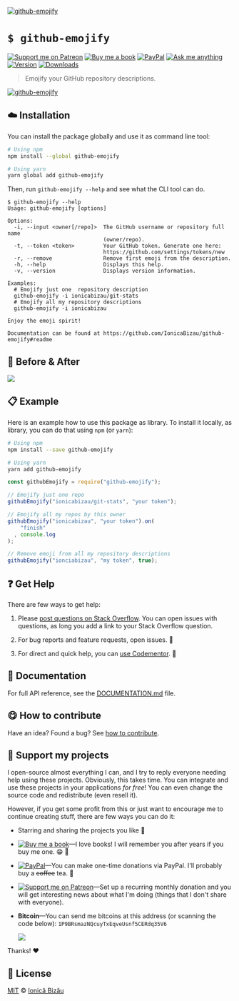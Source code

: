 <!-- Please do not edit this file. Edit the `blah` field in the `package.json` instead. If in doubt, open an issue. -->


[![github-emojify](http://i.imgur.com/CIeDHAi.png)](#)

# `$ github-emojify`

 [![Support me on Patreon][badge_patreon]][patreon] [![Buy me a book][badge_amazon]][amazon] [![PayPal][badge_paypal_donate]][paypal-donations] [![Ask me anything](https://img.shields.io/badge/ask%20me-anything-1abc9c.svg)](https://github.com/IonicaBizau/ama) [![Version](https://img.shields.io/npm/v/github-emojify.svg)](https://www.npmjs.com/package/github-emojify) [![Downloads](https://img.shields.io/npm/dt/github-emojify.svg)](https://www.npmjs.com/package/github-emojify)

> Emojify your GitHub repository descriptions.

[![github-emojify](http://i.imgur.com/sLiyIOK.png)](#)

## :cloud: Installation

You can install the package globally and use it as command line tool:


```sh
# Using npm
npm install --global github-emojify

# Using yarn
yarn global add github-emojify
```


Then, run `github-emojify --help` and see what the CLI tool can do.


```
$ github-emojify --help
Usage: github-emojify [options]

Options:
  -i, --input <owner[/repo]>  The GitHub username or repository full name
                              (owner/repo).
  -t, --token <token>         Your GitHub token. Generate one here:
                              https://github.com/settings/tokens/new
  -r, --remove                Remove first emoji from the description.
  -h, --help                  Displays this help.
  -v, --version               Displays version information.

Examples:
  # Emojify just one  repository description
  github-emojify -i ionicabizau/git-stats
  # Emojify all my repository descriptions
  github-emojify -i ionicabizau

Enjoy the emoji spirit!

Documentation can be found at https://github.com/IonicaBizau/github-emojify#readme
```

## :crystal_ball: Before & After

![](http://i.imgur.com/hZVAP6y.png)


## :clipboard: Example


Here is an example how to use this package as library. To install it locally, as library, you can do that using `npm` (or `yarn`):

```sh
# Using npm
npm install --save github-emojify

# Using yarn
yarn add github-emojify
```



```js
const githubEmojify = require("github-emojify");

// Emojify just one repo
githubEmojify("ionicabizau/git-stats", "your token");

// Emojify all my repos by this owner
githubEmojify("ionicabizau", "your token").on(
    "finish"
  , console.log
);

// Remove emoji from all my repository descriptions
githubEmojify("ionciabizau", "my token", true);
```



## :question: Get Help

There are few ways to get help:

 1. Please [post questions on Stack Overflow](https://stackoverflow.com/questions/ask). You can open issues with questions, as long you add a link to your Stack Overflow question.
 2. For bug reports and feature requests, open issues. :bug:

 3. For direct and quick help, you can [use Codementor](https://www.codementor.io/johnnyb). :rocket:



## :memo: Documentation

For full API reference, see the [DOCUMENTATION.md][docs] file.

## :yum: How to contribute
Have an idea? Found a bug? See [how to contribute][contributing].


## :sparkling_heart: Support my projects

I open-source almost everything I can, and I try to reply everyone needing help using these projects. Obviously,
this takes time. You can integrate and use these projects in your applications *for free*! You can even change the source code and redistribute (even resell it).

However, if you get some profit from this or just want to encourage me to continue creating stuff, there are few ways you can do it:

 - Starring and sharing the projects you like :rocket:
 - [![Buy me a book][badge_amazon]][amazon]—I love books! I will remember you after years if you buy me one. :grin: :book:
 - [![PayPal][badge_paypal]][paypal-donations]—You can make one-time donations via PayPal. I'll probably buy a ~~coffee~~ tea. :tea:
 - [![Support me on Patreon][badge_patreon]][patreon]—Set up a recurring monthly donation and you will get interesting news about what I'm doing (things that I don't share with everyone).
 - **Bitcoin**—You can send me bitcoins at this address (or scanning the code below): `1P9BRsmazNQcuyTxEqveUsnf5CERdq35V6`

    ![](https://i.imgur.com/z6OQI95.png)

Thanks! :heart:



## :scroll: License

[MIT][license] © [Ionică Bizău][website]

[badge_patreon]: http://ionicabizau.github.io/badges/patreon.svg
[badge_amazon]: http://ionicabizau.github.io/badges/amazon.svg
[badge_paypal]: http://ionicabizau.github.io/badges/paypal.svg
[badge_paypal_donate]: http://ionicabizau.github.io/badges/paypal_donate.svg
[patreon]: https://www.patreon.com/ionicabizau
[amazon]: http://amzn.eu/hRo9sIZ
[paypal-donations]: https://www.paypal.com/cgi-bin/webscr?cmd=_s-xclick&hosted_button_id=RVXDDLKKLQRJW
[donate-now]: http://i.imgur.com/6cMbHOC.png

[license]: http://showalicense.com/?fullname=Ionic%C4%83%20Biz%C4%83u%20%3Cbizauionica%40gmail.com%3E%20(https%3A%2F%2Fionicabizau.net)&year=2015#license-mit
[website]: https://ionicabizau.net
[contributing]: /CONTRIBUTING.md
[docs]: /DOCUMENTATION.md
